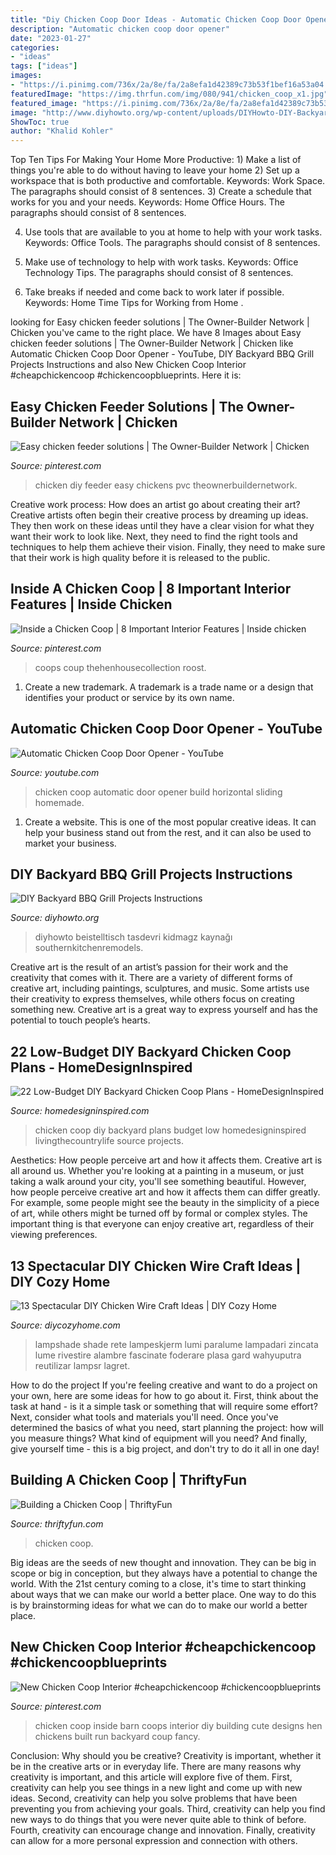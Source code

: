 ```yaml
---
title: "Diy Chicken Coop Door Ideas - Automatic Chicken Coop Door Opener"
description: "Automatic chicken coop door opener"
date: "2023-01-27"
categories:
- "ideas"
tags: ["ideas"]
images:
- "https://i.pinimg.com/736x/2a/8e/fa/2a8efa1d42389c73b53f1bef16a53a04.jpg"
featuredImage: "https://img.thrfun.com/img/080/941/chicken_coop_x1.jpg"
featured_image: "https://i.pinimg.com/736x/2a/8e/fa/2a8efa1d42389c73b53f1bef16a53a04.jpg"
image: "http://www.diyhowto.org/wp-content/uploads/DIYHowto-DIY-Backyard-Grill-Projects-08-521x1024.jpg"
ShowToc: true
author: "Khalid Kohler"
---
```



Top Ten Tips For Making Your Home More Productive: 1) Make a list of things you're able to do without having to leave your home
2) Set up a workspace that is both productive and comfortable. Keywords: Work Space. The paragraphs should consist of 8 sentences.
3) Create a schedule that works for you and your needs. Keywords: Home Office Hours. The paragraphs should consist of 8 sentences.

4) Use tools that are available to you at home to help with your work tasks. Keywords: Office Tools. The paragraphs should consist of 8 sentences.

5) Make use of technology to help with work tasks. Keywords: Office Technology Tips. The paragraphs should consist of 8 sentences.

6) Take breaks if needed and come back to work later if possible. Keywords: Home Time Tips for Working from Home .

	

		
looking for Easy chicken feeder solutions | The Owner-Builder Network | Chicken you've came to the right place. We have 8 Images about Easy chicken feeder solutions | The Owner-Builder Network | Chicken like Automatic Chicken Coop Door Opener - YouTube, DIY Backyard BBQ Grill Projects Instructions and also New Chicken Coop Interior #cheapchickencoop #chickencoopblueprints. Here it is:
		
    
## Easy Chicken Feeder Solutions | The Owner-Builder Network | Chicken

<img loading=lazy src="https://i.pinimg.com/736x/6f/84/4b/6f844b0eafac0fcb2c213b9bedd8f0c6--keeping-chickens-raising-chickens.jpg" onerror="this.onerror=null;this.src='https://tse1.mm.bing.net/th?id=OIP.DGPAPEKWSdIqhfag0ddXhgHaPv&amp;pid=15.1';" alt="Easy chicken feeder solutions | The Owner-Builder Network | Chicken">

_Source: pinterest.com_

>chicken diy feeder easy chickens pvc theownerbuildernetwork. 

	

Creative work process: How does an artist go about creating their art?
Creative artists often begin their creative process by dreaming up ideas. They then work on these ideas until they have a clear vision for what they want their work to look like. Next, they need to find the right tools and techniques to help them achieve their vision. Finally, they need to make sure that their work is high quality before it is released to the public.

    
## Inside A Chicken Coop | 8 Important Interior Features | Inside Chicken

<img loading=lazy src="https://i.pinimg.com/736x/6d/1c/3e/6d1c3e8e044e1a0ba1eda91c366603c2.jpg" onerror="this.onerror=null;this.src='https://tse4.mm.bing.net/th?id=OIP.n7BaNHtEpUOjAkY1ntqwXgHaDt&amp;pid=15.1';" alt="Inside a Chicken Coop | 8 Important Interior Features | Inside chicken">

_Source: pinterest.com_

>coops coup thehenhousecollection roost. 

	

1. Create a new trademark. A trademark is a trade name or a design that identifies your product or service by its own name.

    
## Automatic Chicken Coop Door Opener - YouTube

<img loading=lazy src="http://i1.ytimg.com/vi/xARNapqjWvg/maxresdefault.jpg" onerror="this.onerror=null;this.src='https://tse4.mm.bing.net/th?id=OIP.UjGthEPqB8UXyGeWqn633AHaEK&amp;pid=15.1';" alt="Automatic Chicken Coop Door Opener - YouTube">

_Source: youtube.com_

>chicken coop automatic door opener build horizontal sliding homemade. 

	

1. Create a website. This is one of the most popular creative ideas. It can help your business stand out from the rest, and it can also be used to market your business.

    
## DIY Backyard BBQ Grill Projects Instructions

<img loading=lazy src="http://www.diyhowto.org/wp-content/uploads/DIYHowto-DIY-Backyard-Grill-Projects-08-521x1024.jpg" onerror="this.onerror=null;this.src='https://tse3.mm.bing.net/th?id=OIP.fL4iWXXamM9X0AAro2xTwQHaOj&amp;pid=15.1';" alt="DIY Backyard BBQ Grill Projects Instructions">

_Source: diyhowto.org_

>diyhowto beistelltisch tasdevri kidmagz kaynağı southernkitchenremodels. 

	

Creative art is the result of an artist’s passion for their work and the creativity that comes with it. There are a variety of different forms of creative art, including paintings, sculptures, and music. Some artists use their creativity to express themselves, while others focus on creating something new. Creative art is a great way to express yourself and has the potential to touch people’s hearts.

    
## 22 Low-Budget DIY Backyard Chicken Coop Plans - HomeDesignInspired

<img loading=lazy src="http://www.homedesigninspired.com/wp-content/uploads/2016/07/diy-chicken-coop-projects-HDI-17.jpg" onerror="this.onerror=null;this.src='https://tse4.mm.bing.net/th?id=OIP.emgpO5copAldij87J76c1QHaLH&amp;pid=15.1';" alt="22 Low-Budget DIY Backyard Chicken Coop Plans - HomeDesignInspired">

_Source: homedesigninspired.com_

>chicken coop diy backyard plans budget low homedesigninspired livingthecountrylife source projects. 

	

Aesthetics: How people perceive art and how it affects them.
Creative art is all around us. Whether you're looking at a painting in a museum, or just taking a walk around your city, you'll see something beautiful. However, how people perceive creative art and how it affects them can differ greatly. For example, some people might see the beauty in the simplicity of a piece of art, while others might be turned off by formal or complex styles. The important thing is that everyone can enjoy creative art, regardless of their viewing preferences.

    
## 13 Spectacular DIY Chicken Wire Craft Ideas | DIY Cozy Home

<img loading=lazy src="http://diycozyhome.com/wp-content/uploads/2016/06/shade-2.jpg" onerror="this.onerror=null;this.src='https://tse3.mm.bing.net/th?id=OIP.Vsq1Lk4QVlVTxN01cGDyUwHaLH&amp;pid=15.1';" alt="13 Spectacular DIY Chicken Wire Craft Ideas | DIY Cozy Home">

_Source: diycozyhome.com_

>lampshade shade rete lampeskjerm lumi paralume lampadari zincata lume rivestire alambre fascinate foderare plasa gard wahyuputra reutilizar lampsr lagret. 

	

How to do the project
If you're feeling creative and want to do a project on your own, here are some ideas for how to go about it. First, think about the task at hand - is it a simple task or something that will require some effort? Next, consider what tools and materials you'll need. Once you've determined the basics of what you need, start planning the project: how will you measure things? What kind of equipment will you need? And finally, give yourself time - this is a big project, and don't try to do it all in one day!

    
## Building A Chicken Coop | ThriftyFun

<img loading=lazy src="https://img.thrfun.com/img/080/941/chicken_coop_x1.jpg" onerror="this.onerror=null;this.src='https://tse1.mm.bing.net/th?id=OIP.PMLmk97N_GdWOXSqtTPkkgHaE8&amp;pid=15.1';" alt="Building a Chicken Coop | ThriftyFun">

_Source: thriftyfun.com_

>chicken coop. 

	

Big ideas are the seeds of new thought and innovation. They can be big in scope or big in conception, but they always have a potential to change the world. With the 21st century coming to a close, it's time to start thinking about ways that we can make our world a better place. One way to do this is by brainstorming ideas for what we can do to make our world a better place.

    
## New Chicken Coop Interior #cheapchickencoop #chickencoopblueprints

<img loading=lazy src="https://i.pinimg.com/736x/2a/8e/fa/2a8efa1d42389c73b53f1bef16a53a04.jpg" onerror="this.onerror=null;this.src='https://tse4.mm.bing.net/th?id=OIP.-TwD36T_LLR4uWaaSTdhrwHaJ3&amp;pid=15.1';" alt="New Chicken Coop Interior #cheapchickencoop #chickencoopblueprints">

_Source: pinterest.com_

>chicken coop inside barn coops interior diy building cute designs hen chickens built run backyard coup fancy. 

	

Conclusion: Why should you be creative?
Creativity is important, whether it be in the creative arts or in everyday life. There are many reasons why creativity is important, and this article will explore five of them. First, creativity can help you see things in a new light and come up with new ideas. Second, creativity can help you solve problems that have been preventing you from achieving your goals. Third, creativity can help you find new ways to do things that you were never quite able to think of before. Fourth, creativity can encourage change and innovation. Finally, creativity can allow for a more personal expression and connection with others.


